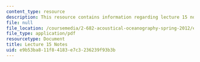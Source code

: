 ```yaml
---
content_type: resource
description: This resource contains information regarding lecture 15 notes.
file: null
file_location: /coursemedia/2-682-acoustical-oceanography-spring-2012/e9b53ba811f84183e7c3236239f93b3b_MIT2_682S12_lec15.pdf
file_type: application/pdf
resourcetype: Document
title: Lecture 15 Notes
uid: e9b53ba8-11f8-4183-e7c3-236239f93b3b
---
```

